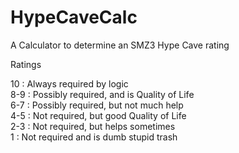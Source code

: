 # HypeCaveCalc
A Calculator to determine an SMZ3 Hype Cave rating

Ratings

10  : Always required by logic <br/>
8-9 : Possibly required, and is Quality of Life <br/>
6-7 : Possibly required, but not much help <br/>
4-5 : Not required, but good Quality of Life <br/>
2-3 : Not required, but helps sometimes <br/>
1   : Not required and is dumb stupid trash
